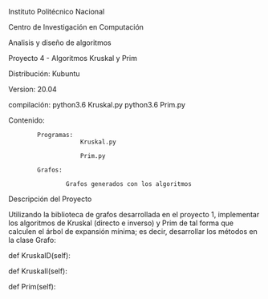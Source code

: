 Instituto Politécnico Nacional 

Centro de Investigación en Computación 

Analisis y diseño de algoritmos 

Proyecto 4 - Algoritmos Kruskal y Prim

Distribución: Kubuntu 

Version: 20.04 

compilación: python3.6 Kruskal.py
             python3.6 Prim.py 

Contenido: 

            Programas:
                        Kruskal.py

                        Prim.py

            Grafos:

                    Grafos generados con los algoritmos


Descripción del Proyecto

Utilizando la biblioteca de grafos desarrollada en el proyecto 1, implementar los algoritmos de Kruskal (directo e inverso) y Prim de tal forma que calculen el árbol de expansión mínima; es decir, desarrollar los métodos en la clase Grafo:

def KruskalD(self):

def KruskalI(self):

def Prim(self):


